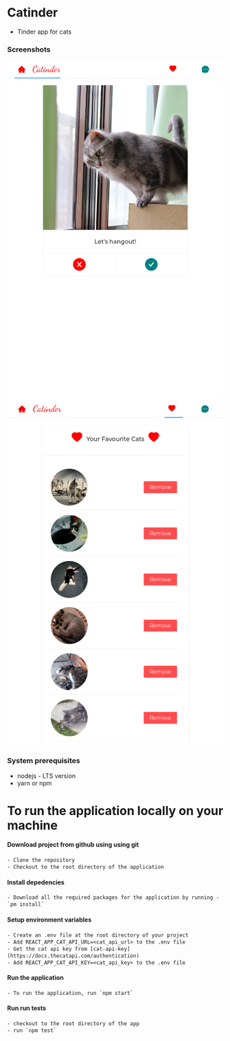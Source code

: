 # Catinder
  - Tinder app for cats

### Screenshots
   ![swipe.png]( ./screenshots/swipe.png )
   ![favourites.png]( ./screenshots/remove.png )

### System prerequisites
 - nodejs - LTS version
 - yarn or npm

# To run the application locally on your machine

  #### Download project from github using using git
    - Clone the repository
    - Checkout to the root directory of the application

  #### Install depedencies
    - Download all the required packages for the application by running - `pm install`

  #### Setup environment variables
    - Create an .env file at the root directory of your project
    - Add REACT_APP_CAT_API_URL=<cat_api_url> to the .env file
    - Get the cat api key from [cat-api-key](https://docs.thecatapi.com/authentication)
    - Add REACT_APP_CAT_API_KEY=<cat_api_key> to the .env file

  #### Run the application
    - To run the application, run `npm start`

  #### Run run tests
    - checkout to the root directory of the app
    - run `npm test`
